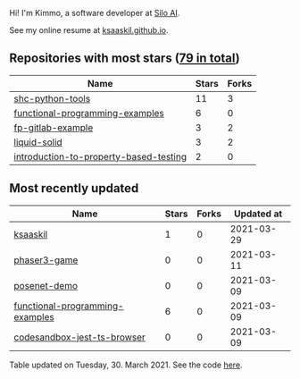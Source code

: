 Hi! I'm Kimmo, a software developer at [Silo AI](https://silo.ai/).

See my online resume at [ksaaskil.github.io](https://ksaaskil.github.io).

<!-- repositories starts -->

## Repositories with most stars ([79 in total](https://github.com/ksaaskil?tab=repositories))
| Name        | Stars           | Forks  |
| ------------- |-------------| -----|
|[shc-python-tools](https://github.com/ksaaskil/shc-python-tools)|11|3
|[functional-programming-examples](https://github.com/ksaaskil/functional-programming-examples)|6|0
|[fp-gitlab-example](https://github.com/ksaaskil/fp-gitlab-example)|3|2
|[liquid-solid](https://github.com/ksaaskil/liquid-solid)|3|2
|[introduction-to-property-based-testing](https://github.com/ksaaskil/introduction-to-property-based-testing)|2|0

<!-- repositories ends -->
<!-- recent_repositories starts -->

## Most recently updated
| Name        | Stars           | Forks  | Updated at
| ------------- |-------------| -----|-----|
|[ksaaskil](https://github.com/ksaaskil/ksaaskil)|1|0|2021-03-29
|[phaser3-game](https://github.com/ksaaskil/phaser3-game)|0|0|2021-03-11
|[posenet-demo](https://github.com/ksaaskil/posenet-demo)|0|0|2021-03-09
|[functional-programming-examples](https://github.com/ksaaskil/functional-programming-examples)|6|0|2021-03-09
|[codesandbox-jest-ts-browser](https://github.com/ksaaskil/codesandbox-jest-ts-browser)|0|0|2021-03-09

<!-- recent_repositories ends -->
<!-- updated_at starts -->
Table updated on Tuesday, 30. March 2021. See the code [here](https://github.com/ksaaskil/ksaaskil).
<!-- updated_at ends -->
